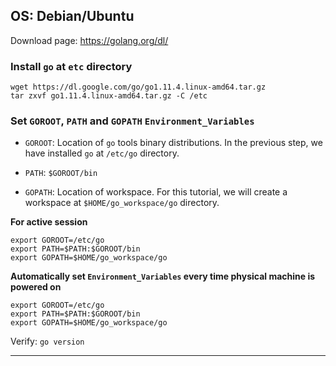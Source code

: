 ## OS: Debian/Ubuntu

Download page: https://golang.org/dl/

### Install ```go``` at ```etc``` directory

```
wget https://dl.google.com/go/go1.11.4.linux-amd64.tar.gz
tar zxvf go1.11.4.linux-amd64.tar.gz -C /etc
```

### Set ```GOROOT```, ```PATH``` and ```GOPATH```  ```Environment_Variables```

- ```GOROOT```: Location of ```go``` tools binary distributions. In the previous step, we have installed ```go``` at ```/etc/go``` directory.

- ```PATH```: ```$GOROOT/bin```

- ```GOPATH```: Location of workspace. For this tutorial, we will create a workspace at ```$HOME/go_workspace/go``` directory.

**For active session**

```
export GOROOT=/etc/go
export PATH=$PATH:$GOROOT/bin
export GOPATH=$HOME/go_workspace/go
```

**Automatically set ```Environment_Variables``` every time physical machine is powered on**

```
export GOROOT=/etc/go
export PATH=$PATH:$GOROOT/bin
export GOPATH=$HOME/go_workspace/go
```

Verify: ```go version```


---